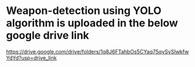 # Weapon-detection using YOLO algorithm is uploaded in the below google drive link

https://drive.google.com/drive/folders/1q8J6FTahbOs5CYaq75qySySIwkfwYdYd?usp=drive_link
